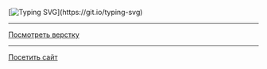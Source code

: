 [![Typing SVG](https://readme-typing-svg.demolab.com/?lines=Проект+"Экспертиза+ИПР")](https://git.io/typing-svg)
<hr>

[Посмотреть верстку](https://github.com/tootsie-doll/authorization-form.git)
<hr>

[Посетить сайт](https://tootsie-doll.github.io/authorization-form/ "Смотрим, любуемся")

